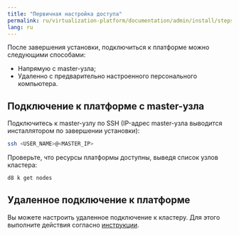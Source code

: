```yaml
---
title: "Первичная настройка доступа"
permalink: ru/virtualization-platform/documentation/admin/install/steps/access.html
lang: ru
---
```


После завершения установки, подключиться к платформе можно следующими способами:
- Напрямую с master-узла;
- Удаленно с предварительно настроенного персонального компьютера.

## Подключение к платформе с master-узла

Подключитесь к master-узлу по SSH (IP-адрес master-узла выводится инсталлятором по завершении установки):

```bash
ssh <USER_NAME>@<MASTER_IP>
```

Проверьте, что ресурсы платформы доступны, выведя список узлов кластера:

```bash
d8 k get nodes
```

## Удаленное подключение к платформе

Вы можете настроить удаленное подключение к кластеру. Для этого выполните действия согласно [инструкции](../../platform-management/access-control/user-management.html).
